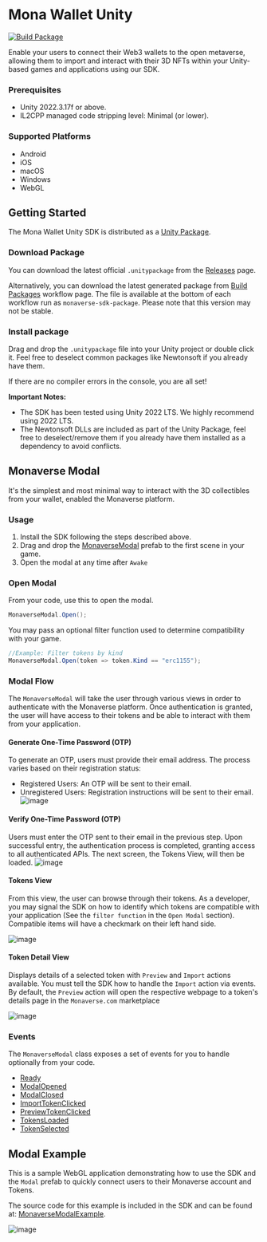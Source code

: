 # Mona Wallet Unity

[![Build Package](https://github.com/monaverse/mona-wallet-unity/actions/workflows/main.workflow.yml/badge.svg?branch=main)](https://github.com/monaverse/mona-wallet-unity/actions/workflows/main.workflow.yml?query=branch%3Amain)


Enable your users to connect their Web3 wallets to the open metaverse, allowing them to import and interact with their 3D NFTs within your Unity-based games and applications using our SDK.

### Prerequisites
- Unity 2022.3.17f or above.
- IL2CPP managed code stripping level: Minimal (or lower).

### Supported Platforms
- Android
- iOS
- macOS
- Windows
- WebGL

## Getting Started

The Mona Wallet Unity SDK is distributed as a [Unity Package](https://docs.unity3d.com/Manual/PackagesList.html).

### Download Package

You can download the latest official `.unitypackage` from the [Releases](https://github.com/monaverse/mona-wallet-unity/releases) page.

Alternatively, you can download the latest generated package from [Build Packages](https://github.com/monaverse/mona-wallet-unity/actions/workflows/build-sdk-package.yml?query=branch%3Amain) workflow page. The file is available at the bottom of each workflow run as `monaverse-sdk-package`. Please note that this version may not be stable.

### Install package

Drag and drop the `.unitypackage` file into your Unity project or double click it. Feel free to deselect common packages like Newtonsoft if you already have them.

If there are no compiler errors in the console, you are all set!

**Important Notes:**

- The SDK has been tested using Unity 2022 LTS. We highly recommend using 2022 LTS.
- The Newtonsoft DLLs are included as part of the Unity Package, feel free to deselect/remove them if you already have them installed as a dependency to avoid conflicts.

## Monaverse Modal

It's the simplest and most minimal way to interact with the 3D collectibles from your wallet, enabled the Monaverse platform.

### Usage
1. Install the SDK following the steps described above.
3. Drag and drop the [MonaverseModal](https://github.com/monaverse/mona-wallet-unity/tree/main/Assets/Monaverse/Modal/Prefabs) prefab to the first scene in your game.
4. Open the modal at any time after `Awake`

### Open Modal
From your code, use this to open the modal.

```c#
MonaverseModal.Open();
```

You may pass an optional filter function used to determine compatibility with your game.

```c#
//Example: Filter tokens by kind
MonaverseModal.Open(token => token.Kind == "erc1155");
```

### Modal Flow
The `MonaverseModal` will take the user through various views in order to authenticate with the Monaverse platform.
Once authentication is granted, the user will have access to their tokens and be able to interact with them from your application.

#### Generate One-Time Password (OTP)
To generate an OTP, users must provide their email address. The process varies based on their registration status:
- Registered Users: An OTP will be sent to their email.
- Unregistered Users: Registration instructions will be sent to their email.
![image](https://github.com/monaverse/mona-wallet-unity/assets/708754/adbd547b-efc5-429e-9163-c499685a9dee)


#### Verify One-Time Password (OTP)
Users must enter the OTP sent to their email in the previous step. Upon successful entry, the authentication process is completed, granting access to all authenticated APIs. The next screen, the Tokens View, will then be loaded.
![image](https://github.com/monaverse/mona-wallet-unity/assets/708754/e2198a5a-6152-49d3-915d-3210b15b4000)


#### Tokens View
From this view, the user can browse through their tokens.
As a developer, you may signal the SDK on how to identify which tokens are compatible with your application (See the `filter function` in the `Open Modal` section). Compatible items will have a checkmark on their left hand side.

![image](https://github.com/monaverse/mona-wallet-unity/assets/708754/91cc440c-c824-458b-8693-3e47c2b7ae80)


#### Token Detail View
Displays details of a selected token with `Preview` and `Import` actions available.
You must tell the SDK how to handle the `Import` action via events.
By default, the `Preview` action will open the respective webpage to a token's details page in the `Monaverse.com` marketplace

![image](https://github.com/monaverse/mona-wallet-unity/assets/708754/286e6ce3-49d3-4159-9c92-62f3db1c636d)


### Events
The `MonaverseModal` class exposes a set of events for you to handle optionally from your code.

- [Ready](https://github.com/monaverse/mona-wallet-unity/blob/545dacf71152f1ff4a399bd7143323263b025661/Assets/Monaverse/Modal/Scripts/MonaverseModal.cs#L32)
- [ModalOpened](https://github.com/monaverse/mona-wallet-unity/blob/545dacf71152f1ff4a399bd7143323263b025661/Assets/Monaverse/Modal/Scripts/MonaverseModal.cs#L37)
- [ModalClosed](https://github.com/monaverse/mona-wallet-unity/blob/545dacf71152f1ff4a399bd7143323263b025661/Assets/Monaverse/Modal/Scripts/MonaverseModal.cs#L42)
- [ImportTokenClicked](https://github.com/monaverse/mona-wallet-unity/blob/a460ed5147230c99b4418ef866e4e07c915f8a46/Assets/Monaverse/Modal/Scripts/MonaverseModal.cs#L54)
- [PreviewTokenClicked](https://github.com/monaverse/mona-wallet-unity/blob/a460ed5147230c99b4418ef866e4e07c915f8a46/Assets/Monaverse/Modal/Scripts/MonaverseModal.cs#L60)
- [TokensLoaded](https://github.com/monaverse/mona-wallet-unity/blob/a460ed5147230c99b4418ef866e4e07c915f8a46/Assets/Monaverse/Modal/Scripts/MonaverseModal.cs#L68)
- [TokenSelected](https://github.com/monaverse/mona-wallet-unity/blob/a460ed5147230c99b4418ef866e4e07c915f8a46/Assets/Monaverse/Modal/Scripts/MonaverseModal.cs#L76)

## Modal Example
This is a sample WebGL application demonstrating how to use the SDK and the `Modal` prefab to quickly connect users to their Monaverse account and Tokens. 

The source code for this example is included in the SDK and can be found at: [MonaverseModalExample](https://github.com/monaverse/mona-wallet-unity/blob/1f2737da2ac75743e00a3a5349077f738f876aaa/Assets/Monaverse/Examples/MonaverseModal/Scripts/MonaverseModalExample.cs#L8).


![image](https://github.com/monaverse/mona-wallet-unity/assets/708754/1688eaf3-e81a-4e85-adaf-8005f89e4e5d)







